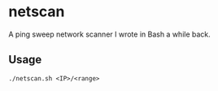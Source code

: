 # netscan
A ping sweep network scanner I wrote in Bash a while back.

## Usage
`./netscan.sh <IP>/<range>`
